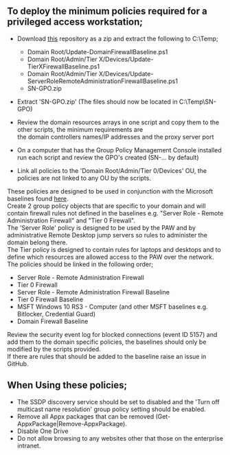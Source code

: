 ## To deploy the minimum policies required for a privileged access workstation;  
 - Download [this](https://github.com/SteveUnderScoreN/WindowsFirewall/archive/master.zip) repository as a zip and extract the following to C:\Temp\;
    - Domain Root/Update-DomainFirewallBaseline.ps1
    - Domain Root/Admin/Tier X/Devices/Update-TierXFirewallBaseline.ps1 
    - Domain Root/Admin/Tier X/Devices/Update-ServerRoleRemoteAdministrationFirewallBaseline.ps1 
    - SN-GPO.zip
 
 - Extract 'SN-GPO.zip' (The files should now be located in C:\Temp\SN-GPO\)
 - Review the domain resources arrays in one script and copy them to the other scripts, the minimum requirements are  
 the domain controllers names/IP addresses and the proxy server port
 - On a computer that has the Group Policy Management Console installed run each script and review the GPO's created (SN-... by default)
 - Link all policies to the 'Domain Root/Admin/Tier 0/Devices' OU, the policies are not linked to any OU by the scripts.  

These policies are designed to be used in conjunction with the Microsoft baselines found [here](https://blogs.technet.microsoft.com/secguide/).  
Create 2 group policy objects that are specific to your domain and will contain firewall rules not defined in the baselines e.g. "Server Role - Remote Administration Firewall" and "Tier 0 Firewall".  
The 'Server Role' policy is designed to be used by the PAW and by administrative Remote Desktop jump servers so rules to administer the domain belong there.  
The Tier policy is designed to contain rules for laptops and desktops and to define which resources are allowed access to the PAW over the network.  
The policies should be linked in the following order;
 - Server Role - Remote Administration Firewall
 - Tier 0 Firewall
 - Server Role - Remote Administration Firewall Baseline
 - Tier 0 Firewall Baseline
 - MSFT Windows 10 RS3 - Computer (and other MSFT baselines e.g. Bitlocker, Credential Guard)
 - Domain Firewall Baseline

Review the security event log for blocked connections (event ID 5157) and add them to the domain specific policies, the baselines should only be modified by the scripts provided.  
If there are rules that should be added to the baseline raise an issue in GitHub.

## When Using these policies;  
 - The SSDP discovery service should be set to disabled and the 'Turn off multicast name resolution'
group policy setting should be enabled.  
 - Remove all Appx packages that can be removed (Get-AppxPackage|Remove-AppxPackage).
 - Disable One Drive
 - Do not allow browsing to any websites other that those on the enterprise intranet.
